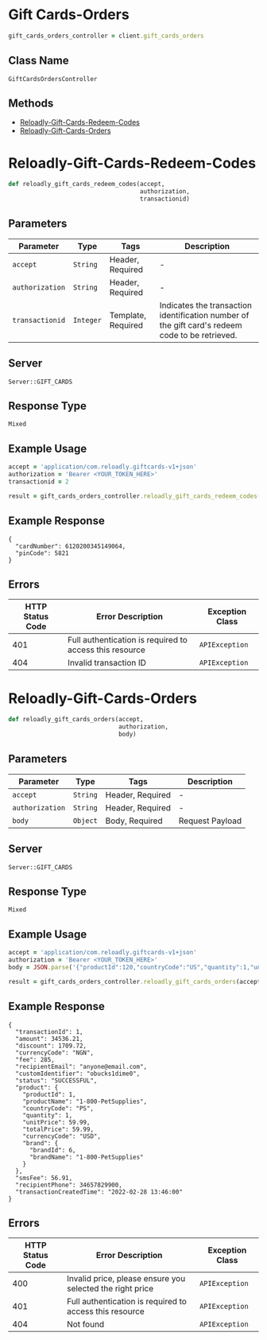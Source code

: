 # Gift Cards-Orders

```ruby
gift_cards_orders_controller = client.gift_cards_orders
```

## Class Name

`GiftCardsOrdersController`

## Methods

* [Reloadly-Gift-Cards-Redeem-Codes](../../doc/controllers/gift-cards-orders.md#reloadly-gift-cards-redeem-codes)
* [Reloadly-Gift-Cards-Orders](../../doc/controllers/gift-cards-orders.md#reloadly-gift-cards-orders)


# Reloadly-Gift-Cards-Redeem-Codes

```ruby
def reloadly_gift_cards_redeem_codes(accept,
                                     authorization,
                                     transactionid)
```

## Parameters

| Parameter | Type | Tags | Description |
|  --- | --- | --- | --- |
| `accept` | `String` | Header, Required | - |
| `authorization` | `String` | Header, Required | - |
| `transactionid` | `Integer` | Template, Required | Indicates the transaction identification number of the gift card's redeem code to be retrieved. |

## Server

`Server::GIFT_CARDS`

## Response Type

`Mixed`

## Example Usage

```ruby
accept = 'application/com.reloadly.giftcards-v1+json'
authorization = 'Bearer <YOUR_TOKEN_HERE>'
transactionid = 2

result = gift_cards_orders_controller.reloadly_gift_cards_redeem_codes(accept, authorization, transactionid)
```

## Example Response

```
{
  "cardNumber": 6120200345149064,
  "pinCode": 5821
}
```

## Errors

| HTTP Status Code | Error Description | Exception Class |
|  --- | --- | --- |
| 401 | Full authentication is required to access this resource | `APIException` |
| 404 | Invalid transaction ID | `APIException` |


# Reloadly-Gift-Cards-Orders

```ruby
def reloadly_gift_cards_orders(accept,
                               authorization,
                               body)
```

## Parameters

| Parameter | Type | Tags | Description |
|  --- | --- | --- | --- |
| `accept` | `String` | Header, Required | - |
| `authorization` | `String` | Header, Required | - |
| `body` | `Object` | Body, Required | Request Payload |

## Server

`Server::GIFT_CARDS`

## Response Type

`Mixed`

## Example Usage

```ruby
accept = 'application/com.reloadly.giftcards-v1+json'
authorization = 'Bearer <YOUR_TOKEN_HERE>'
body = JSON.parse('{"productId":120,"countryCode":"US","quantity":1,"unitPrice":1,"customIdentifier":"obucks10","senderName":"John Doe","recipientEmail":"anyone@email.com","recipientPhoneDetails":{"countryCode":"ES","phoneNumber":"657228901"}}')

result = gift_cards_orders_controller.reloadly_gift_cards_orders(accept, authorization, body)
```

## Example Response

```
{
  "transactionId": 1,
  "amount": 34536.21,
  "discount": 1709.72,
  "currencyCode": "NGN",
  "fee": 285,
  "recipientEmail": "anyone@email.com",
  "customIdentifier": "obucks1dime0",
  "status": "SUCCESSFUL",
  "product": {
    "productId": 1,
    "productName": "1-800-PetSupplies",
    "countryCode": "PS",
    "quantity": 1,
    "unitPrice": 59.99,
    "totalPrice": 59.99,
    "currencyCode": "USD",
    "brand": {
      "brandId": 6,
      "brandName": "1-800-PetSupplies"
    }
  },
  "smsFee": 56.91,
  "recipientPhone": 34657829900,
  "transactionCreatedTime": "2022-02-28 13:46:00"
}
```

## Errors

| HTTP Status Code | Error Description | Exception Class |
|  --- | --- | --- |
| 400 | Invalid price, please ensure you selected the right price | `APIException` |
| 401 | Full authentication is required to access this resource | `APIException` |
| 404 | Not found | `APIException` |

